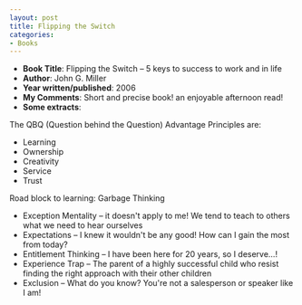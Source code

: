 ```yaml
---
layout: post
title: Flipping the Switch
categories:
- Books
---
```



- **Book Title**: Flipping the Switch – 5 keys to success to work and in life
- **Author**: John G. Miller
- **Year written/published**: 2006
- **My Comments**: Short and precise book! an enjoyable afternoon read!
- **Some extracts**:

The QBQ (Question behind the Question) Advantage Principles are:

- Learning
- Ownership
- Creativity
- Service
- Trust

Road block to learning: Garbage Thinking

- Exception Mentality – it doesn't apply to me! We tend to teach to others what we need to hear ourselves
- Expectations – I knew it wouldn't be any good! How can I gain the most from today?
- Entitlement Thinking – I have been here for 20 years, so I deserve…!
- Experience Trap – The parent of a highly successful child who resist finding the right approach with their other children
- Exclusion – What do you know? You're not a salesperson or speaker like I am!
